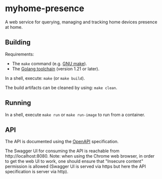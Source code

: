 # myhome-presence

A web service for querying, managing and tracking home devices presence at home.

## Building

Requirements:

* The `make` command (e.g. [GNU make](https://www.gnu.org/software/make/manual/make.html)).
* The [Golang toolchain](https://golang.org/doc/install) (version 1.21 or later).

In a shell, execute: `make` (or `make build`).

The build artifacts can be cleaned by using: `make clean`.

## Running

In a shell, execute `make run` or `make run-image` to run from a container.

## API

The API is documented using the [OpenAPI](https://swagger.io/specification/) specification.

The Swagger UI for consuming the API is reachable from http://localhost:8080.
Note: when using the Chrome web browser, in order to get the web UI to work, one should ensure that "Insecure content" permission is allowed (Swagger UI is served via https but here the API specification is server via http).
